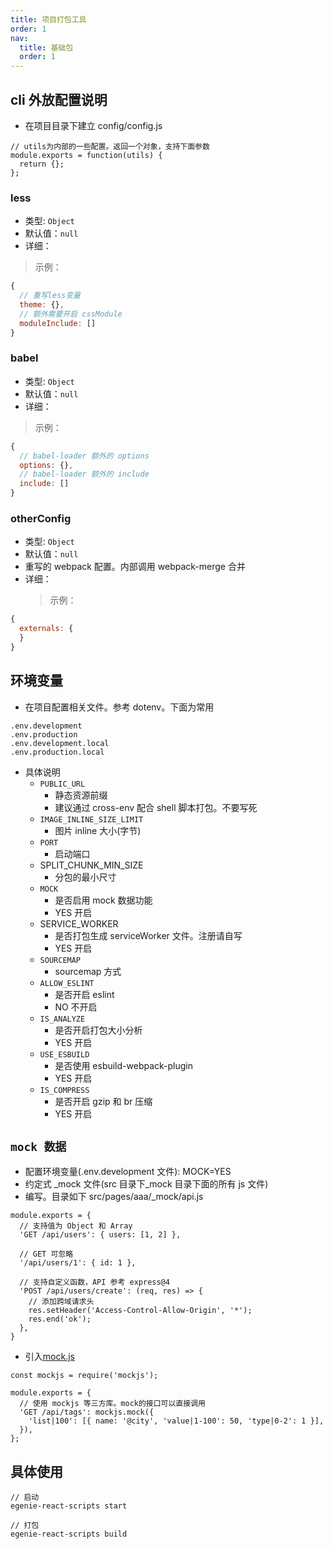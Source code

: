 ```yaml
---
title: 项目打包工具
order: 1
nav:
  title: 基础包
  order: 1
---
```


## cli 外放配置说明

- 在项目目录下建立 config/config.js

```
// utils为内部的一些配置。返回一个对象，支持下面参数
module.exports = function(utils) {
  return {};
};
```

### less

- 类型: `Object`
- 默认值：`null`
- 详细：

> 示例：

```js
{
  // 重写less变量
  theme: {},
  // 额外需要开启 cssModule
  moduleInclude: []
}
```

### babel

- 类型: `Object`
- 默认值：`null`
- 详细：

> 示例：

```js
{
  // babel-loader 额外的 options
  options: {},
  // babel-loader 额外的 include
  include: []
}
```

### otherConfig

- 类型: `Object`
- 默认值：`null`
- 重写的 webpack 配置。内部调用 webpack-merge 合并
- 详细：
  > 示例：

```js
{
  externals: {
  }
}
```

## 环境变量

- 在项目配置相关文件。参考 dotenv。下面为常用

```
.env.development
.env.production
.env.development.local
.env.production.local
```

- 具体说明
  - `PUBLIC_URL`
    - 静态资源前缀
    - 建议通过 cross-env 配合 shell 脚本打包。不要写死
  - `IMAGE_INLINE_SIZE_LIMIT`
    - 图片 inline 大小(字节)
  - `PORT`
    - 启动端口
  - SPLIT_CHUNK_MIN_SIZE
    - 分包的最小尺寸
  - `MOCK`
    - 是否启用 mock 数据功能
    - YES 开启
  - SERVICE_WORKER
    - 是否打包生成 serviceWorker 文件。注册请自写
    - YES 开启
  - `SOURCEMAP`
    - sourcemap 方式
  - `ALLOW_ESLINT`
    - 是否开启 eslint
    - NO 不开启
  - `IS_ANALYZE`
    - 是否开启打包大小分析
    - YES 开启
  - `USE_ESBUILD`
    - 是否使用 esbuild-webpack-plugin
    - YES 开启
  - `IS_COMPRESS`
    - 是否开启 gzip 和 br 压缩
    - YES 开启

## `mock 数据`

- 配置环境变量(.env.development 文件): MOCK=YES
- 约定式 \_mock 文件(src 目录下\_mock 目录下面的所有 js 文件)
- 编写。目录如下 src/pages/aaa/\_mock/api.js

```
module.exports = {
  // 支持值为 Object 和 Array
  'GET /api/users': { users: [1, 2] },

  // GET 可忽略
  '/api/users/1': { id: 1 },

  // 支持自定义函数，API 参考 express@4
  'POST /api/users/create': (req, res) => {
    // 添加跨域请求头
    res.setHeader('Access-Control-Allow-Origin', '*');
    res.end('ok');
  },
}
```

- 引入[mock.js](http://mockjs.com/examples.html)

```
const mockjs = require('mockjs');

module.exports = {
  // 使用 mockjs 等三方库。mock的接口可以直接调用
  'GET /api/tags': mockjs.mock({
    'list|100': [{ name: '@city', 'value|1-100': 50, 'type|0-2': 1 }],
  }),
};
```

## 具体使用

```
// 启动
egenie-react-scripts start

// 打包
egenie-react-scripts build
```
